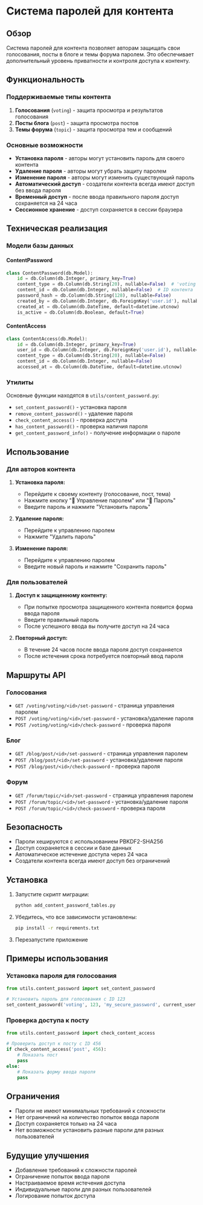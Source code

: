 # Система паролей для контента

## Обзор

Система паролей для контента позволяет авторам защищать свои голосования, посты в блоге и темы форума паролем. Это обеспечивает дополнительный уровень приватности и контроля доступа к контенту.

## Функциональность

### Поддерживаемые типы контента

1. **Голосования** (`voting`) - защита просмотра и результатов голосования
2. **Посты блога** (`post`) - защита просмотра постов
3. **Темы форума** (`topic`) - защита просмотра тем и сообщений

### Основные возможности

- **Установка пароля** - авторы могут установить пароль для своего контента
- **Удаление пароля** - авторы могут убрать защиту паролем
- **Изменение пароля** - авторы могут изменить существующий пароль
- **Автоматический доступ** - создатели контента всегда имеют доступ без ввода пароля
- **Временный доступ** - после ввода правильного пароля доступ сохраняется на 24 часа
- **Сессионное хранение** - доступ сохраняется в сессии браузера

## Техническая реализация

### Модели базы данных

#### ContentPassword
```python
class ContentPassword(db.Model):
    id = db.Column(db.Integer, primary_key=True)
    content_type = db.Column(db.String(20), nullable=False)  # 'voting', 'post', 'topic'
    content_id = db.Column(db.Integer, nullable=False)  # ID контента
    password_hash = db.Column(db.String(128), nullable=False)
    created_by = db.Column(db.Integer, db.ForeignKey('user.id'), nullable=False)
    created_at = db.Column(db.DateTime, default=datetime.utcnow)
    is_active = db.Column(db.Boolean, default=True)
```

#### ContentAccess
```python
class ContentAccess(db.Model):
    id = db.Column(db.Integer, primary_key=True)
    user_id = db.Column(db.Integer, db.ForeignKey('user.id'), nullable=False)
    content_type = db.Column(db.String(20), nullable=False)
    content_id = db.Column(db.Integer, nullable=False)
    accessed_at = db.Column(db.DateTime, default=datetime.utcnow)
```

### Утилиты

Основные функции находятся в `utils/content_password.py`:

- `set_content_password()` - установка пароля
- `remove_content_password()` - удаление пароля
- `check_content_access()` - проверка доступа
- `has_content_password()` - проверка наличия пароля
- `get_content_password_info()` - получение информации о пароле

## Использование

### Для авторов контента

1. **Установка пароля:**
   - Перейдите к своему контенту (голосование, пост, тема)
   - Нажмите кнопку "🔐 Управление паролем" или "🔐 Пароль"
   - Введите пароль и нажмите "Установить пароль"

2. **Удаление пароля:**
   - Перейдите к управлению паролем
   - Нажмите "Удалить пароль"

3. **Изменение пароля:**
   - Перейдите к управлению паролем
   - Введите новый пароль и нажмите "Сохранить пароль"

### Для пользователей

1. **Доступ к защищенному контенту:**
   - При попытке просмотра защищенного контента появится форма ввода пароля
   - Введите правильный пароль
   - После успешного ввода вы получите доступ на 24 часа

2. **Повторный доступ:**
   - В течение 24 часов после ввода пароля доступ сохраняется
   - После истечения срока потребуется повторный ввод пароля

## Маршруты API

### Голосования
- `GET /voting/voting/<id>/set-password` - страница управления паролем
- `POST /voting/voting/<id>/set-password` - установка/удаление пароля
- `POST /voting/voting/<id>/check-password` - проверка пароля

### Блог
- `GET /blog/post/<id>/set-password` - страница управления паролем
- `POST /blog/post/<id>/set-password` - установка/удаление пароля
- `POST /blog/post/<id>/check-password` - проверка пароля

### Форум
- `GET /forum/topic/<id>/set-password` - страница управления паролем
- `POST /forum/topic/<id>/set-password` - установка/удаление пароля
- `POST /forum/topic/<id>/check-password` - проверка пароля

## Безопасность

- Пароли хешируются с использованием PBKDF2-SHA256
- Доступ сохраняется в сессии и базе данных
- Автоматическое истечение доступа через 24 часа
- Создатели контента всегда имеют доступ без ограничений

## Установка

1. Запустите скрипт миграции:
   ```bash
   python add_content_password_tables.py
   ```

2. Убедитесь, что все зависимости установлены:
   ```bash
   pip install -r requirements.txt
   ```

3. Перезапустите приложение

## Примеры использования

### Установка пароля для голосования
```python
from utils.content_password import set_content_password

# Установить пароль для голосования с ID 123
set_content_password('voting', 123, 'my_secure_password', current_user.id)
```

### Проверка доступа к посту
```python
from utils.content_password import check_content_access

# Проверить доступ к посту с ID 456
if check_content_access('post', 456):
    # Показать пост
    pass
else:
    # Показать форму ввода пароля
    pass
```

## Ограничения

- Пароли не имеют минимальных требований к сложности
- Нет ограничений на количество попыток ввода пароля
- Доступ сохраняется только на 24 часа
- Нет возможности установить разные пароли для разных пользователей

## Будущие улучшения

- Добавление требований к сложности паролей
- Ограничение попыток ввода пароля
- Настраиваемое время истечения доступа
- Индивидуальные пароли для разных пользователей
- Логирование попыток доступа 